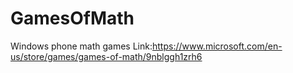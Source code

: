 # GamesOfMath
Windows phone math games
Link:https://www.microsoft.com/en-us/store/games/games-of-math/9nblggh1zrh6
